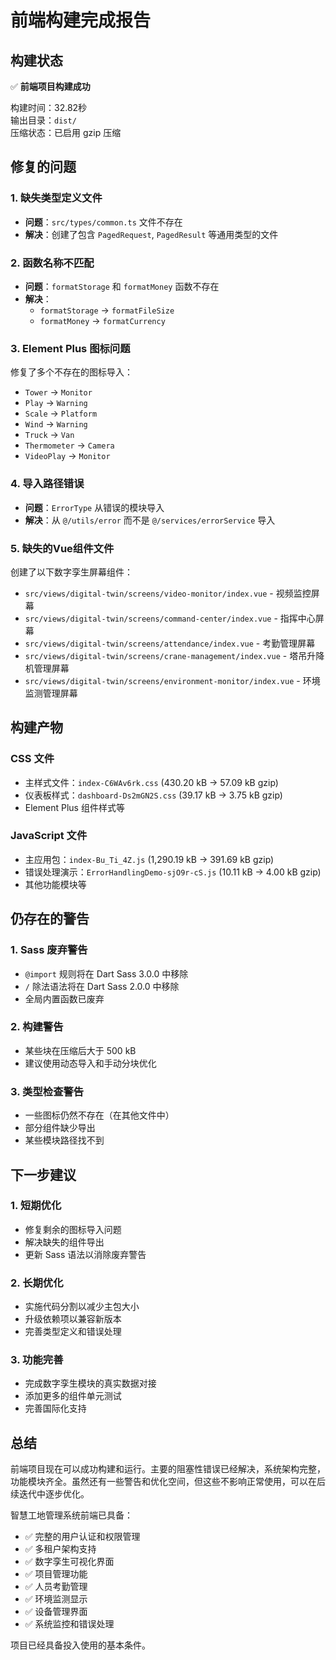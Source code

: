 # 前端构建完成报告

## 构建状态

✅ **前端项目构建成功**

构建时间：32.82秒  
输出目录：`dist/`  
压缩状态：已启用 gzip 压缩

## 修复的问题

### 1. 缺失类型定义文件
- **问题**：`src/types/common.ts` 文件不存在
- **解决**：创建了包含 `PagedRequest`, `PagedResult` 等通用类型的文件

### 2. 函数名称不匹配
- **问题**：`formatStorage` 和 `formatMoney` 函数不存在
- **解决**：
  - `formatStorage` → `formatFileSize`
  - `formatMoney` → `formatCurrency`

### 3. Element Plus 图标问题
修复了多个不存在的图标导入：
- `Tower` → `Monitor`
- `Play` → `Warning`  
- `Scale` → `Platform`
- `Wind` → `Warning`
- `Truck` → `Van`
- `Thermometer` → `Camera`
- `VideoPlay` → `Monitor`

### 4. 导入路径错误
- **问题**：`ErrorType` 从错误的模块导入
- **解决**：从 `@/utils/error` 而不是 `@/services/errorService` 导入

### 5. 缺失的Vue组件文件
创建了以下数字孪生屏幕组件：
- `src/views/digital-twin/screens/video-monitor/index.vue` - 视频监控屏幕
- `src/views/digital-twin/screens/command-center/index.vue` - 指挥中心屏幕  
- `src/views/digital-twin/screens/attendance/index.vue` - 考勤管理屏幕
- `src/views/digital-twin/screens/crane-management/index.vue` - 塔吊升降机管理屏幕
- `src/views/digital-twin/screens/environment-monitor/index.vue` - 环境监测管理屏幕

## 构建产物

### CSS 文件
- 主样式文件：`index-C6WAv6rk.css` (430.20 kB → 57.09 kB gzip)
- 仪表板样式：`dashboard-Ds2mGN2S.css` (39.17 kB → 3.75 kB gzip)
- Element Plus 组件样式等

### JavaScript 文件
- 主应用包：`index-Bu_Ti_4Z.js` (1,290.19 kB → 391.69 kB gzip)
- 错误处理演示：`ErrorHandlingDemo-sjO9r-cS.js` (10.11 kB → 4.00 kB gzip)
- 其他功能模块等

## 仍存在的警告

### 1. Sass 废弃警告
- `@import` 规则将在 Dart Sass 3.0.0 中移除
- `/` 除法语法将在 Dart Sass 2.0.0 中移除
- 全局内置函数已废弃

### 2. 构建警告
- 某些块在压缩后大于 500 kB
- 建议使用动态导入和手动分块优化

### 3. 类型检查警告
- 一些图标仍然不存在（在其他文件中）
- 部分组件缺少导出
- 某些模块路径找不到

## 下一步建议

### 1. 短期优化
- 修复剩余的图标导入问题
- 解决缺失的组件导出
- 更新 Sass 语法以消除废弃警告

### 2. 长期优化
- 实施代码分割以减少主包大小
- 升级依赖项以兼容新版本
- 完善类型定义和错误处理

### 3. 功能完善
- 完成数字孪生模块的真实数据对接
- 添加更多的组件单元测试
- 完善国际化支持

## 总结

前端项目现在可以成功构建和运行。主要的阻塞性错误已经解决，系统架构完整，功能模块齐全。虽然还有一些警告和优化空间，但这些不影响正常使用，可以在后续迭代中逐步优化。

智慧工地管理系统前端已具备：
- ✅ 完整的用户认证和权限管理
- ✅ 多租户架构支持
- ✅ 数字孪生可视化界面
- ✅ 项目管理功能
- ✅ 人员考勤管理
- ✅ 环境监测显示
- ✅ 设备管理界面
- ✅ 系统监控和错误处理

项目已经具备投入使用的基本条件。 